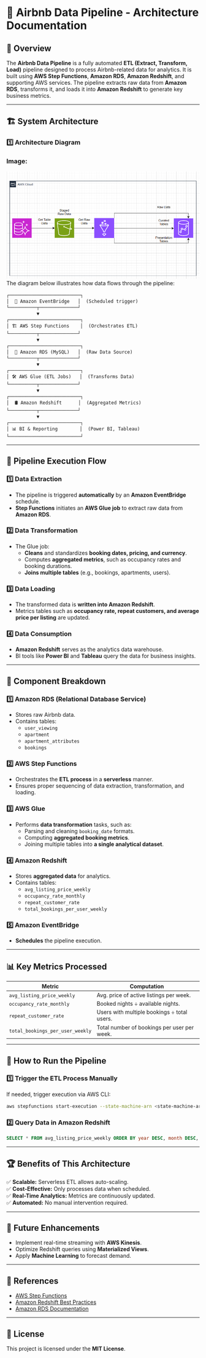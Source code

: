 # 📐 Airbnb Data Pipeline - Architecture Documentation

## 📌 Overview

The **Airbnb Data Pipeline** is a fully automated **ETL (Extract, Transform, Load)** pipeline designed to process Airbnb-related data for analytics. It is built using **AWS Step Functions**, **Amazon RDS**, **Amazon Redshift**, and supporting AWS services. The pipeline extracts raw data from **Amazon RDS**, transforms it, and loads it into **Amazon Redshift** to generate key business metrics.

---

## 🏗️ **System Architecture**

### **1️⃣ Architecture Diagram**
### Image:
![Airbnb Data Pipeline Architecture](architecture.png)
The diagram below illustrates how data flows through the pipeline:

```
┌──────────────────────────┐
│  📅 Amazon EventBridge   │  (Scheduled trigger)
└──────────┬──────────────┘
           ▼
┌──────────────────────────┐
│ 🏗️ AWS Step Functions    │  (Orchestrates ETL)
└──────────┬──────────────┘
           ▼
┌──────────────────────────┐
│  📡 Amazon RDS (MySQL)   │  (Raw Data Source)
└──────────┬──────────────┘
           ▼
┌──────────────────────────┐
│ 🛠️ AWS Glue (ETL Jobs)   │  (Transforms Data)
└──────────┬──────────────┘
           ▼
┌──────────────────────────┐
│  🛢️ Amazon Redshift      │  (Aggregated Metrics)
└──────────┬──────────────┘
           ▼
┌──────────────────────────┐
│ 📊 BI & Reporting        │  (Power BI, Tableau)
└──────────────────────────┘
```

---

## 🔄 **Pipeline Execution Flow**

### **1️⃣ Data Extraction**
- The pipeline is triggered **automatically** by an **Amazon EventBridge** schedule.
- **Step Functions** initiates an **AWS Glue job** to extract raw data from **Amazon RDS**.

### **2️⃣ Data Transformation**
- The Glue job:
  - **Cleans** and standardizes **booking dates, pricing, and currency**.
  - Computes **aggregated metrics**, such as occupancy rates and booking durations.
  - **Joins multiple tables** (e.g., bookings, apartments, users).

### **3️⃣ Data Loading**
- The transformed data is **written into Amazon Redshift**.
- Metrics tables such as **occupancy rate, repeat customers, and average price per listing** are updated.

### **4️⃣ Data Consumption**
- **Amazon Redshift** serves as the analytics data warehouse.
- BI tools like **Power BI** and **Tableau** query the data for business insights.

---

## 📂 **Component Breakdown**

### **1️⃣ Amazon RDS (Relational Database Service)**
- Stores raw Airbnb data.
- Contains tables:
  - `user_viewing`
  - `apartment`
  - `apartment_attributes`
  - `bookings`

### **2️⃣ AWS Step Functions**
- Orchestrates the **ETL process** in a **serverless** manner.
- Ensures proper sequencing of data extraction, transformation, and loading.

### **3️⃣ AWS Glue**
- Performs **data transformation** tasks, such as:
  - Parsing and cleaning `booking_date` formats.
  - Computing **aggregated booking metrics**.
  - Joining multiple tables into **a single analytical dataset**.

### **4️⃣ Amazon Redshift**
- Stores **aggregated data** for analytics.
- Contains tables:
  - `avg_listing_price_weekly`
  - `occupancy_rate_monthly`
  - `repeat_customer_rate`
  - `total_bookings_per_user_weekly`

### **5️⃣ Amazon EventBridge**
- **Schedules** the pipeline execution.

---

## 📊 **Key Metrics Processed**

| **Metric**                       | **Computation** |
|----------------------------------|----------------|
| `avg_listing_price_weekly`       | Avg. price of active listings per week. |
| `occupancy_rate_monthly`         | Booked nights ÷ available nights. |
| `repeat_customer_rate`           | Users with multiple bookings ÷ total users. |
| `total_bookings_per_user_weekly` | Total number of bookings per user per week. |

---

## 🚀 **How to Run the Pipeline**
### **1️⃣ Trigger the ETL Process Manually**
If needed, trigger execution via AWS CLI:
```sh
aws stepfunctions start-execution --state-machine-arn <state-machine-arn>
```

### **2️⃣ Query Data in Amazon Redshift**
```sql
SELECT * FROM avg_listing_price_weekly ORDER BY year DESC, month DESC, week DESC;
```

---

## 🏆 **Benefits of This Architecture**
✅ **Scalable:** Serverless ETL allows auto-scaling.  
✅ **Cost-Effective:** Only processes data when scheduled.  
✅ **Real-Time Analytics:** Metrics are continuously updated.  
✅ **Automated:** No manual intervention required.  

---

## 🔧 **Future Enhancements**
- Implement real-time streaming with **AWS Kinesis**.
- Optimize Redshift queries using **Materialized Views**.
- Apply **Machine Learning** to forecast demand.

---

## 📖 References
- [AWS Step Functions](https://docs.aws.amazon.com/step-functions/latest/dg/welcome.html)
- [Amazon Redshift Best Practices](https://docs.aws.amazon.com/redshift/latest/dg/c_best-practices.html)
- [Amazon RDS Documentation](https://docs.aws.amazon.com/rds/index.html)

---

## 📜 License
This project is licensed under the **MIT License**.

```

